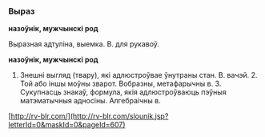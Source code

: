 ### Выраз
**назоўнік, мужчынскі род**

Выразная адтуліна, выемка. В. для рукавоў.

**назоўнік, мужчынскі род**

1. Знешні выгляд (твару), які адлюстроўвае ўнутраны стан. В. вачэй. 2. Той або іншы моўны зварот. Вобразны, метафарычны в. 3. Сукупнасць знакаў, формула, якія адлюстроўваюць пэўныя матэматычныя адносіны. Алгебраічны в.

<a rel="author">[http://rv-blr.com/](http://rv-blr.com/slounik.jsp?letterId=0&maskId=0&pageId=607)</a>
